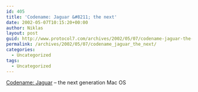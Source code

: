 ```yaml
---
id: 405
title: 'Codename: Jaguar &#8211; the next'
date: 2002-05-07T10:15:20+00:00
author: Niklas
layout: post
guid: http://www.protocol7.com/archives/2002/05/07/codename-jaguar-the-next/
permalink: /archives/2002/05/07/codename_jaguar_the_next/
categories:
  - Uncategorized
tags:
  - Uncategorized
---
```

<div class='microid-ba6a417cb75788df32ff463bce1cc7a63e05dc3c'>
  <p>
    <a href="http://www.apple.com/macosx/newversion/">Codename: Jaguar</a> &#8211; the next generation Mac OS
  </p>
</div>